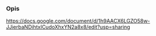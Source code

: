 ### Opis
https://docs.google.com/document/d/1h9AACX6LGZO58w-JJierbaNDihtxICudoXhxYN2a8x8/edit?usp=sharing
